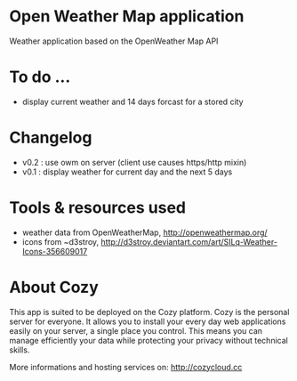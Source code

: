 # Open Weather Map application

Weather application based on the OpenWeather Map API

# To do ...

* display current weather and 14 days forcast for a stored city

# Changelog

* v0.2 : use owm on server (client use causes https/http mixin)
* v0.1 : display weather for current day and the next 5 days

# Tools & resources used

* weather data from OpenWeatherMap, http://openweathermap.org/
* icons from ~d3stroy, http://d3stroy.deviantart.com/art/SILq-Weather-Icons-356609017

# About Cozy

This app is suited to be deployed on the Cozy platform. Cozy is the personal
server for everyone. It allows you to install your every day web applications 
easily on your server, a single place you control. This means you can manage 
efficiently your data while protecting your privacy without technical skills.

More informations and hosting services on:
http://cozycloud.cc
